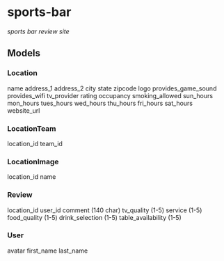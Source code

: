 # sports-bar

*sports bar review site*

## Models

### Location
  name
  address_1
  address_2
  city
  state
  zipcode
  logo
  provides_game_sound
  provides_wifi
  tv_provider
  rating
  occupancy
  smoking_allowed
  sun_hours
  mon_hours
  tues_hours
  wed_hours
  thu_hours
  fri_hours
  sat_hours
  website_url
   
### LocationTeam
  location_id
  team_id

### LocationImage
  location_id
  name

### Review
  location_id
  user_id
  comment (140 char)
  tv_quality (1-5)
  service (1-5)
  food_quality (1-5)
  drink_selection (1-5)
  table_availability (1-5)
  
### User
  avatar
  first_name
  last_name